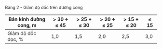 Bảng 2 - Giảm độ dốc trên đường cong

| Bán kính đường cong, m   | > 30 ÷ ≤ 45   | > 25 ÷ ≤ 30   | > 20 ÷ ≤ 25   | > 15 ÷ ≤ 20   | ≤ 15   |
|--------------------------|---------------|---------------|---------------|---------------|--------|
| Giảm độ dốc dọc, %       | 1,0           | 1,5           | 2,0           | 2,5           | 3,0    |
